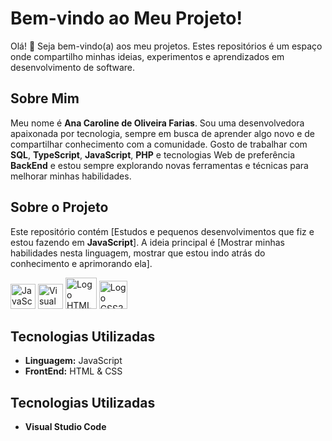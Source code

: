 # Bem-vindo ao Meu Projeto!

Olá! 👋 Seja bem-vindo(a) aos meu projetos. Estes repositórios é um espaço onde compartilho minhas ideias, experimentos e aprendizados em desenvolvimento de software.

## Sobre Mim

Meu nome é **Ana Caroline de Oliveira Farias**. Sou uma desenvolvedora apaixonada por tecnologia, sempre em busca de aprender algo novo e de compartilhar conhecimento com a comunidade. Gosto de trabalhar com **SQL**, **TypeScript**, **JavaScript**, **PHP** e tecnologias Web de preferência **BackEnd** e estou sempre explorando novas ferramentas e técnicas para melhorar minhas habilidades.

## Sobre o Projeto

Este repositório contém [Estudos e pequenos desenvolvimentos que fiz e estou fazendo em **JavaScript**]. A ideia principal é [Mostrar minhas habilidades nesta linguagem, mostrar que estou indo atrás do conhecimento e aprimorando ela]. 

<img src="https://upload.wikimedia.org/wikipedia/commons/6/6a/JavaScript-logo.png" alt="JavaScript" width="40"/> <img src="https://cdn.jsdelivr.net/gh/devicons/devicon/icons/vscode/vscode-original.svg" alt="Visual Studio Code" width="40" height="40"> <img src="https://upload.wikimedia.org/wikipedia/commons/6/61/HTML5_logo_and_wordmark.svg" alt="Logo HTML5" width="50"> <img src="https://upload.wikimedia.org/wikipedia/commons/6/62/CSS3_logo.svg" alt="Logo CSS3" width="45">

## Tecnologias Utilizadas

- **Linguagem:** JavaScript
- **FrontEnd:** HTML & CSS

## Tecnologias Utilizadas
- **Visual Studio Code**

